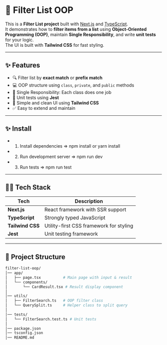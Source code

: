 # 📝 Filter List OOP

This is a **Filter List project** built with [Next.js](https://nextjs.org) and [TypeScript](https://www.typescriptlang.org).  
It demonstrates how to **filter items from a list** using **Object-Oriented Programming (OOP)**, maintain **Single Responsibility**, and write **unit tests** for your logic.  
The UI is built with **Tailwind CSS** for fast styling.

---

## ✨ Features

- 🔍 Filter list by **exact match** or **prefix match**
- 💻 OOP structure using `class`, `private`, and `public` methods
- 🧩 Single Responsibility: Each class does one job
- 🧪 Unit tests using **Jest**
- 🎨 Simple and clean UI using **Tailwind CSS**
- ✅ Easy to extend and maintain

---

## ✨ Install
- 1. Install dependencies => npm install or yarn install
- 2. Run development server => npm run dev
- 3. Run tests => npm run test

---

## 🧑‍💻 Tech Stack

| Tech              | Description                              |
|-------------------|------------------------------------------|
| **Next.js**       | React framework with SSR support         |
| **TypeScript**    | Strongly typed JavaScript                |
| **Tailwind CSS**  | Utility-first CSS framework for styling  |
| **Jest**          | Unit testing framework                   |

---

## 📂 Project Structure
```bash
filter-list-oop/
│── app/
│   ├── page.tsx          # Main page with input & result
│   └── components/
│       └── CardResult.tsx # Result display component
│
│── utils/
│   ├── FilterSearch.ts   # OOP filter class
│   └── QuerySplit.ts     # Helper class to split query
│
│── tests/
│   └── FilterSearch.test.ts # Unit tests
│
│── package.json
│── tsconfig.json
│── README.md
```
